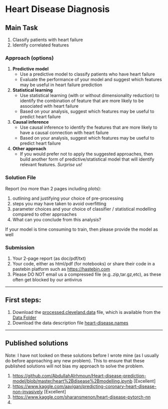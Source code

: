 # Heart Disease Diagnosis

## Main Task
1. Classify patients with heart failure
2. Identify correlated features

### Approach (options)
1. **Predictive model**
    - Use a predictive model to classify patients who have heart failure 
    - Evaluate the performance of your model and suggest which features may be useful in heart failure prediction
2. **Statistical learning** 
    - Use statistical learning (with or without dimensionality reduction) to identify the combination of feature that 
    are more likely to be associated with heart failure
    - Based on your analysis, suggest which features may be useful to predict heart failure
3. **Causal inference**
    - Use causal inference to identify the features that are more likely to have a causal connection with heart failure
    - Based on your analysis, suggest which features may be useful to predict heart failure
4. **Other approach**
    - If you would prefer not to apply the suggested approaches, then build another form of predictive/statistical 
    model that will identify relevant features. *Surprise us!*

### Solution File
Report (no more than 2 pages including plots):
1. outlining and justifying your choice of pre-processing 
2. steps you may have taken to avoid overfitting
3. parameter choices and your choice of classifier / statistical modelling compared to other approaches 
4. What can you conclude from this analysis?

If your model is time consuming to train, then please provide the model as well

### Submission
1. Your 2-page report (as doc/pdf/txt)
2. Your code, either as html/pdf (for notebooks) or share their code in a pastebin platform such as https://hastebin.com
3. Please DO NOT email us a compressed file (e.g..zip,tar.gz,etc), as these often get blocked by our antivirus

---
## First steps:
1. Download the 
[processed.cleveland.data](https://archive.ics.uci.edu/ml/machine-learning-databases/heart-disease/processed.cleveland.data) 
file, which is available from the [Data Folder](https://archive.ics.uci.edu/ml/datasets/Heart+Disease)
2. Download the data description file 
[heart-disease.names](https://archive.ics.uci.edu/ml/machine-learning-databases/heart-disease/heart-disease.names)


---
## Published solutions 

Note: I have not looked on these solutions before I wrote mine (as I usually do before approaching any new problem).
This to ensure that these published solutions will not bias my approach to solve the problem.

1. https://github.com/AbdullahAlrhmoun/Heart-disease-prediction-model/blob/master/heart%2Bdisease%2Bmodelling.ipynb [Excellent]
2. https://www.kaggle.com/aavigan/predicting-coronary-heart-disease-non-invasively [Excellent]
3. https://www.kaggle.com/sharansmenon/heart-disease-pytorch-nn 
3.
